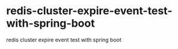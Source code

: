 # redis-cluster-expire-event-test-with-spring-boot
redis cluster expire event test with spring boot

